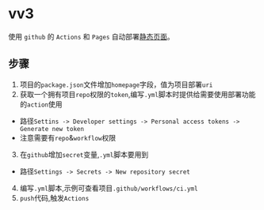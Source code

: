 # vv3

使用 `github` 的 `Actions` 和 `Pages` 自动部署[静态页面](https://hao951029.github.io/vv3)。   

## 步骤

1. 项目的`package.json`文件增加`homepage`字段，值为项目部署`uri`
2. 获取一个拥有项目`repo`权限的`token`,编写`.yml`脚本时提供给需要使用部署功能的`action`使用
  + 路径`Settins -> Developer settings -> Personal access tokens -> Generate new token`
  + 注意需要有`repo`&`workflow`权限
3. 在`github`增加`secret`变量,`.yml`脚本要用到
  + 路径`Settings -> Secrets -> New repository secret`
4. 编写`.yml`脚本,示例可查看项目`.github/workflows/ci.yml`
5. `push`代码,触发`Actions`
